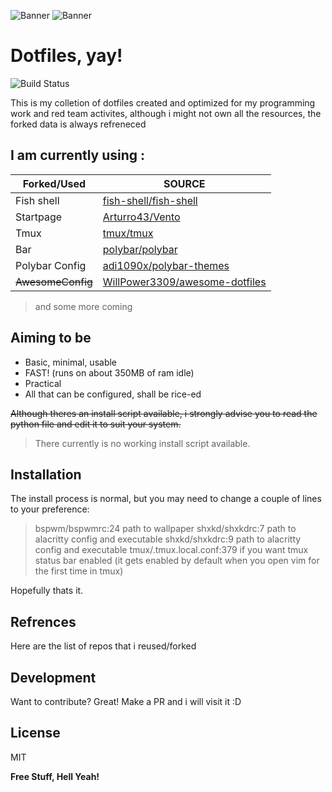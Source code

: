 ![Banner](https://raw.githubusercontent.com/DisheartenedEthereal/dotfiles/main/ss_vim.png)
![Banner](https://raw.githubusercontent.com/DisheartenedEthereal/dotfiles/main/ss_desk.png)
# Dotfiles, yay!

![Build Status](https://img.shields.io/badge/Linux-dotfiles-yellowgreener)

This is my colletion of dotfiles created and optimized for my programming work and red team activites, although i might not own all the resources, the forked data is always refreneced
## I am currently using :

| Forked/Used | SOURCE |
| ------ | ------ |
| Fish shell | [fish-shell/fish-shell](https://github.com/fish-shell/fish-shell) |
|Startpage|[Arturro43/Vento](https://github.com/Arturro43/Vento)|
|Tmux|[tmux/tmux](https://github.com/tmux/tmux)|
|Bar|[polybar/polybar](https://github.com/polybar/polybar)|
|Polybar Config|[adi1090x/polybar-themes](https://github.com/adi1090x/polybar-themes)|
| ~~AwesomeConfig~~ | [WillPower3309/awesome-dotfiles](https://github.com/WillPower3309/awesome-dotfiles) |

> and some more coming

## Aiming to be

- Basic, minimal, usable
- FAST! (runs on about 350MB of ram idle)
- Practical
- All that can be configured, shall be rice-ed

~~Although theres an install script available, i strongly advise you to read the python file and edit it to suit your system.~~
> There currently is no working install script available.


## Installation
The install process is normal, but you may need to change a couple of lines to your preference:
> bspwm/bspwmrc:24 path to wallpaper
> shxkd/shxkdrc:7 path to alacritty config and executable
> shxkd/shxkdrc:9 path to alacritty config and executable
> tmux/.tmux.local.conf:379 if you want tmux status bar enabled (it gets enabled by default when you open vim for the first time in tmux)

Hopefully thats it.
## Refrences
Here are the list of repos that i reused/forked


## Development

Want to contribute? Great!
Make a PR and i will visit it :D



## License

MIT

**Free Stuff, Hell Yeah!**


